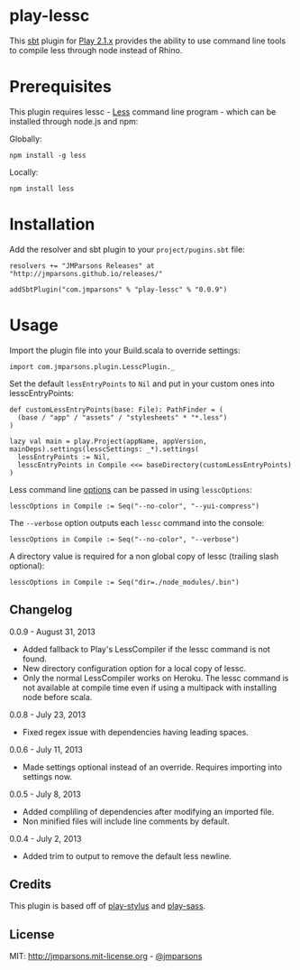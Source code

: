 # play-lessc
This [sbt][sbt] plugin for [Play 2.1.x][play] provides the ability to use command line tools to compile less through node instead of Rhino.

# Prerequisites
This plugin requires lessc - [Less][less] command line program - which can be installed through node.js and npm:

Globally:

    npm install -g less

Locally:

    npm install less

# Installation
Add the resolver and sbt plugin to your `project/pugins.sbt` file:

    resolvers += "JMParsons Releases" at "http://jmparsons.github.io/releases/"

    addSbtPlugin("com.jmparsons" % "play-lessc" % "0.0.9")

# Usage
Import the plugin file into your Build.scala to override settings:

    import com.jmparsons.plugin.LesscPlugin._

Set the default `lessEntryPoints` to `Nil` and put in your custom ones into lesscEntryPoints:

    def customLessEntryPoints(base: File): PathFinder = (
      (base / "app" / "assets" / "stylesheets" * "*.less")
    )

    lazy val main = play.Project(appName, appVersion, mainDeps).settings(lesscSettings: _*).settings(
      lessEntryPoints := Nil,
      lesscEntryPoints in Compile <<= baseDirectory(customLessEntryPoints)
    )

Less command line [options][lessoptions] can be passed in using `lesscOptions`:

    lesscOptions in Compile := Seq("--no-color", "--yui-compress")

The `--verbose` option outputs each `lessc` command into the console:

    lesscOptions in Compile := Seq("--no-color", "--verbose")

A directory value is required for a non global copy of lessc (trailing slash optional):

    lesscOptions in Compile := Seq("dir=./node_modules/.bin")

## Changelog

0.0.9 - August 31, 2013

- Added fallback to Play's LessCompiler if the lessc command is not found.
- New directory configuration option for a local copy of lessc.
- Only the normal LessCompiler works on Heroku. The lessc command is not available at compile time even if using a multipack with installing node before scala.

0.0.8 - July 23, 2013

- Fixed regex issue with dependencies having leading spaces.

0.0.6 - July 11, 2013

- Made settings optional instead of an override. Requires importing into settings now.

0.0.5 - July 8, 2013

- Added compliling of dependencies after modifying an imported file.
- Non minified files will include line comments by default.

0.0.4 - July 2, 2013

- Added trim to output to remove the default less newline.

## Credits
This plugin is based off of [play-stylus][play-stylus] and [play-sass][play-sass].

## License
MIT: <http://jmparsons.mit-license.org> - [@jmparsons](http://twitter.com/jmparsons)

[play-sass]: https://github.com/jlitola/play-sass
[play-stylus]: https://github.com/patiencelabs/play-stylus
[play]: http://www.playframework.org/
[sbt]: https://github.com/harrah/xsbt
[less]: http://lesscss.org/
[lessoptions]: https://github.com/less/less.js/wiki/Command-Line-Usage